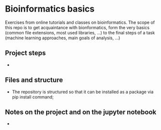# Bioinformatics basics
Exercises from online tutorials and classes on bioinformatics. The scope of this repo is to get acquaintance with bionformatics, form the very basics (common file extensions, most used libraries, ...) to the final steps of a task (machine learning approaches, main goals of analysis, ...)

## Project steps
<ul>
<li>
</ul>

## Files and structure
<ul>
<li> The repository is structured so that it can be installed as a package via pip install command;
</ul>

## Notes on the project and on the jupyter notebook
<ul>
<li> 
</ul>
